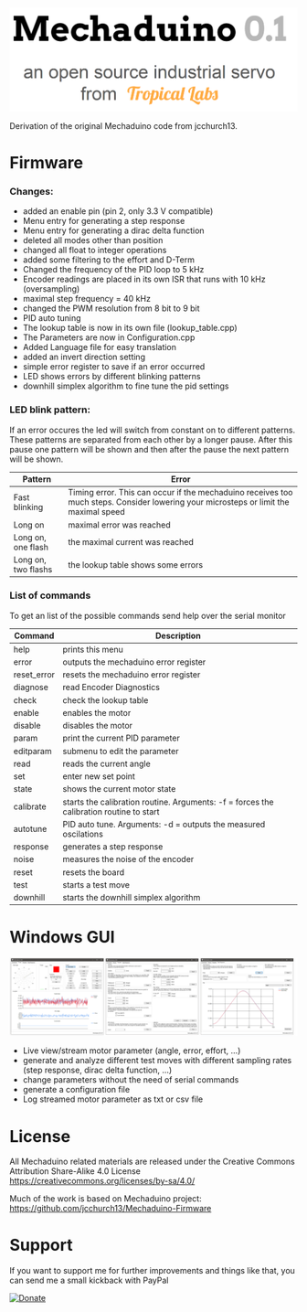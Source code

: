 ![logo](https://github.com/Kaiwol1990/Mechaduino/blob/dev/images/header.PNG)

Derivation of the original Mechaduino code from jcchurch13.

# Firmware
### Changes:

- added an enable pin (pin 2, only 3.3 V compatible)
- Menu entry for generating a step response
- Menu entry for generating a dirac delta function
- deleted all modes other than position 
- changed all float to integer operations
- added some filtering to the effort and D-Term
- Changed the frequency of the PID loop to 5 kHz
- Encoder readings are placed in its own ISR that runs with 10 kHz (oversampling)
- maximal step frequency = 40 kHz
- changed the PWM resolution from 8 bit to 9 bit
- PID auto tuning
- The lookup table is now in its own file (lookup_table.cpp)
- The Parameters are now in Configuration.cpp
- Added Language file for easy translation
- added an invert direction setting
- simple error register to save if an error occurred
- LED shows errors by different blinking patterns
- downhill simplex algorithm to fine tune the pid settings


### LED blink pattern:
If an error occures the led will switch from constant on to different patterns. These patterns are separated from each other by a longer pause. After this pause one pattern will be shown and then after the pause the next pattern will be shown.

|Pattern| Error|
|-------|------|
|Fast blinking | Timing error. This can occur if the mechaduino receives too much steps. Consider lowering your microsteps or limit the maximal speed|
|Long on | maximal error was reached|
|Long on, one flash | the maximal current was reached|
|Long on, two flashs | the lookup table shows some errors|


### List of commands
To get an list of the possible commands send help over the serial monitor

|Command|Description|
|-------|-----------|
|help | prints this menu|
|error | outputs the mechaduino error register|
|reset_error | resets the mechaduino error register|
|diagnose | read Encoder Diagnostics|
|check | check the lookup table|
|enable | enables the motor|
|disable | disables the motor|
|param | print the current PID parameter|
|editparam | submenu to edit the parameter|
|read | reads the current angle|
|set | enter new set point|
|state | shows the current motor state|
|calibrate | starts the calibration routine. Arguments: -f = forces the calibration routine to start |
|autotune | PID auto tune. Arguments: -d = outputs the measured oscilations |
|response | generates a step response|
|noise | measures the noise of the encoder|
|reset | resets the board|
|test | starts a test move|
|downhill | starts the downhill simplex algorithm|


# Windows GUI
![image](images/GUI.png)
- Live view/stream motor parameter (angle, error, effort, ...)
- generate and analyze different test moves with different sampling rates (step response, dirac delta function, ...)
- change parameters without the need of serial commands
- generate a configuration file 
- Log streamed motor parameter as txt or csv file

# License
All Mechaduino related materials are released under the Creative Commons Attribution Share-Alike 4.0 License
https://creativecommons.org/licenses/by-sa/4.0/

Much of the work is based on Mechaduino project:
https://github.com/jcchurch13/Mechaduino-Firmware


# Support
If you want to support me for further improvements and things like that, you can send me a small kickback with PayPal

[![Donate](https://img.shields.io/badge/Donate-PayPal-green.svg)](https://www.paypal.com/cgi-bin/webscr?cmd=_s-xclick&hosted_button_id=64GHBDR3Z55JE)
